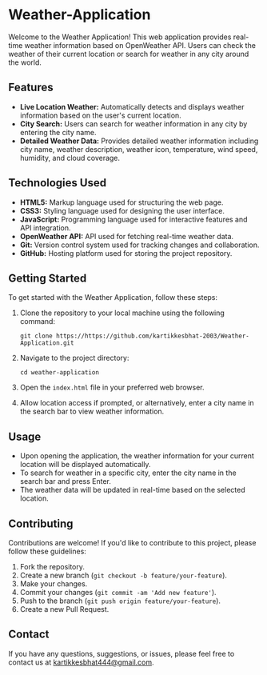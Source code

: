 # Weather-Application

Welcome to the Weather Application! This web application provides real-time weather information based on OpenWeather API. Users can check the weather of their current location or search for weather in any city around the world.

## Features

- **Live Location Weather:** Automatically detects and displays weather information based on the user's current location.
- **City Search:** Users can search for weather information in any city by entering the city name.
- **Detailed Weather Data:** Provides detailed weather information including city name, weather description, weather icon, temperature, wind speed, humidity, and cloud coverage.

## Technologies Used

- **HTML5:** Markup language used for structuring the web page.
- **CSS3:** Styling language used for designing the user interface.
- **JavaScript:** Programming language used for interactive features and API integration.
- **OpenWeather API:** API used for fetching real-time weather data.
- **Git:** Version control system used for tracking changes and collaboration.
- **GitHub:** Hosting platform used for storing the project repository.

## Getting Started

To get started with the Weather Application, follow these steps:

1. Clone the repository to your local machine using the following command:

    ```
    git clone https://https://github.com/kartikkesbhat-2003/Weather-Application.git
    ```

2. Navigate to the project directory:

    ```
    cd weather-application
    ```

3. Open the `index.html` file in your preferred web browser.

4. Allow location access if prompted, or alternatively, enter a city name in the search bar to view weather information.

## Usage

- Upon opening the application, the weather information for your current location will be displayed automatically.
- To search for weather in a specific city, enter the city name in the search bar and press Enter.
- The weather data will be updated in real-time based on the selected location.

## Contributing

Contributions are welcome! If you'd like to contribute to this project, please follow these guidelines:

1. Fork the repository.
2. Create a new branch (`git checkout -b feature/your-feature`).
3. Make your changes.
4. Commit your changes (`git commit -am 'Add new feature'`).
5. Push to the branch (`git push origin feature/your-feature`).
6. Create a new Pull Request.

## Contact

If you have any questions, suggestions, or issues, please feel free to contact us at [kartikkesbhat444@gmail.com](mailto:kartikkesbhat444@gmail.com).
